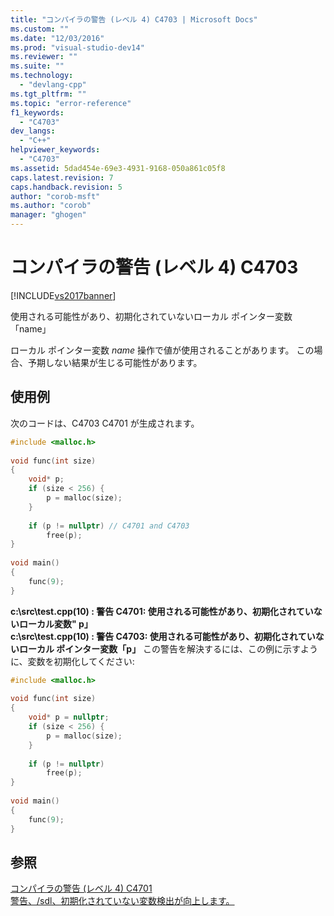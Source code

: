 ```yaml
---
title: "コンパイラの警告 (レベル 4) C4703 | Microsoft Docs"
ms.custom: ""
ms.date: "12/03/2016"
ms.prod: "visual-studio-dev14"
ms.reviewer: ""
ms.suite: ""
ms.technology: 
  - "devlang-cpp"
ms.tgt_pltfrm: ""
ms.topic: "error-reference"
f1_keywords: 
  - "C4703"
dev_langs: 
  - "C++"
helpviewer_keywords: 
  - "C4703"
ms.assetid: 5dad454e-69e3-4931-9168-050a861c05f8
caps.latest.revision: 7
caps.handback.revision: 5
author: "corob-msft"
ms.author: "corob"
manager: "ghogen"
---
```

# コンパイラの警告 (レベル 4) C4703
[!INCLUDE[vs2017banner](../../assembler/inline/includes/vs2017banner.md)]

使用される可能性があり、初期化されていないローカル ポインター変数「name」  
  
 ローカル ポインター変数 *name* 操作で値が使用されることがあります。  この場合、予期しない結果が生じる可能性があります。  
  
## 使用例  
 次のコードは、C4703 C4701 が生成されます。  
  
```cpp  
#include <malloc.h>  
  
void func(int size)  
{  
    void* p;  
    if (size < 256) {  
        p = malloc(size);  
    }  
  
    if (p != nullptr) // C4701 and C4703  
        free(p);  
}  
  
void main()  
{  
    func(9);  
}  
```  
  
  **c:\\src\\test.cpp\(10\) : 警告 C4701: 使用される可能性があり、初期化されていないローカル変数" p」**  
 **c:\\src\\test.cpp\(10\) : 警告 C4703: 使用される可能性があり、初期化されていないローカル ポインター変数「p」** この警告を解決するには、この例に示すように、変数を初期化してください:  
  
```cpp  
#include <malloc.h>  
  
void func(int size)  
{  
    void* p = nullptr;  
    if (size < 256) {  
        p = malloc(size);  
    }  
  
    if (p != nullptr)  
        free(p);  
}  
  
void main()  
{  
    func(9);  
}  
```  
  
## 参照  
 [コンパイラの警告 \(レベル 4\) C4701](../../error-messages/compiler-warnings/compiler-warning-level-4-c4701.md)   
 [警告、\/sdl、初期化されていない変数検出が向上します。](http://blogs.msdn.com/b/sdl/archive/2012/06/06/warnings-sdl-and-improving-uninitialized-variable-detection.aspx)
